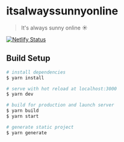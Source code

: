 # itsalwayssunnyonline

> It's always sunny online ☀️

[![Netlify Status](https://api.netlify.com/api/v1/badges/378b3103-ae37-47e5-9f0a-f13eb41f7c5a/deploy-status)](https://app.netlify.com/sites/itsalwayssunnyonline/deploys)

## Build Setup

```bash
# install dependencies
$ yarn install

# serve with hot reload at localhost:3000
$ yarn dev

# build for production and launch server
$ yarn build
$ yarn start

# generate static project
$ yarn generate
```